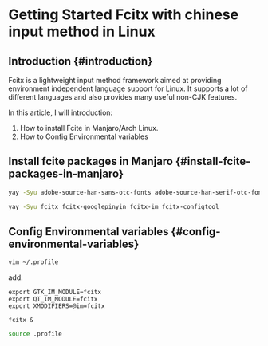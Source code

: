 # Getting Started Fcitx with chinese input method in Linux


## Introduction {#introduction}

Fcitx is a lightweight input method framework aimed at providing environment independent language support for Linux. It supports a lot of different languages and also provides many useful non-CJK features.

In this article, I will introduction:

1.  How to install Fcite in Manjaro/Arch Linux.
2.  How to Config Environmental variables


## Install fcite packages in Manjaro {#install-fcite-packages-in-manjaro}

```bash
yay -Syu adobe-source-han-sans-otc-fonts adobe-source-han-serif-otc-fonts
```

```bash
yay -Syu fcitx fcitx-googlepinyin fcitx-im fcitx-configtool
```


## Config Environmental variables {#config-environmental-variables}

```bash
vim ~/.profile
```

add:

```file
export GTK_IM_MODULE=fcitx
export QT_IM_MODULE=fcitx
export XMODIFIERS=@im=fcitx

fcitx &
```

```bash
source .profile
```

